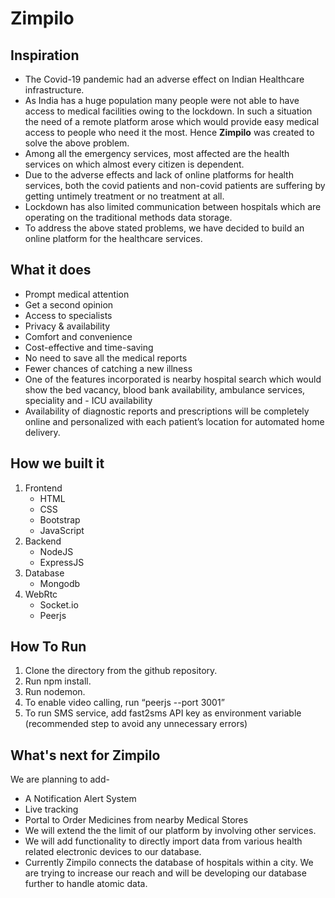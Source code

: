 # Zimpilo

## Inspiration
- The Covid-19 pandemic had an adverse effect on Indian Healthcare  infrastructure.
- As India has a huge population many people were not able to have access to medical facilities owing to the lockdown. In such a situation the need of a remote platform arose which would provide easy medical access to people who need it the most. Hence **Zimpilo** was created to solve the above problem.
- Among all the emergency services, most affected are the health services on which almost every citizen is dependent.
- Due to the adverse effects and lack of online platforms for health services, both the covid patients and non-covid patients are suffering by getting untimely treatment or no treatment at all.
- Lockdown has also limited communication between hospitals which are operating on the traditional methods data storage.
- To address the above stated problems, we have decided to build an online platform for the healthcare services.


## What it does
- Prompt medical attention
- Get a second opinion
- Access to specialists
- Privacy & availability
- Comfort and convenience
- Cost-effective and time-saving
- No need to save all the medical reports
- Fewer chances of catching a new illness
- One of the features incorporated is nearby hospital search which would show the bed vacancy, blood bank availability, ambulance services, speciality and - ICU availability
- Availability of diagnostic reports and prescriptions will be completely online and personalized with each patient’s location for automated home delivery.


## How we built it
1. Frontend
    - HTML
    - CSS
    - Bootstrap
    - JavaScript
2. Backend
    - NodeJS
    - ExpressJS
3. Database
    - Mongodb
4. WebRtc
    - Socket.io
    - Peerjs


## How To Run
1. Clone the directory from the github repository.
2. Run npm install.
3. Run nodemon.
4. To enable video calling, run “peerjs --port 3001”
5. To run SMS service, add fast2sms API key as environment variable (recommended step to avoid any unnecessary errors)

## What's next for Zimpilo
We are planning to add- 
- A Notification Alert System
- Live tracking
- Portal to Order Medicines from nearby Medical Stores
- We will extend the the limit of our platform by involving other
services.
- We will add functionality to directly import data from various
health related electronic devices to our database.
- Currently Zimpilo connects the database of hospitals within a city. We are trying to increase our reach and will be developing our database further to handle atomic data.

